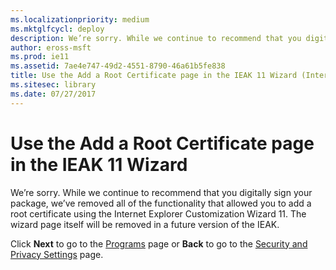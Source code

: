 ```yaml
---
ms.localizationpriority: medium
ms.mktglfcycl: deploy
description: We’re sorry. While we continue to recommend that you digitally sign your package, we’ve removed all of the functionality that allowed you to add a root certificate using the Internet Explorer Customization Wizard 11. The wizard page itself will be removed in a future version of the IEAK.
author: eross-msft
ms.prod: ie11
ms.assetid: 7ae4e747-49d2-4551-8790-46a61b5fe838
title: Use the Add a Root Certificate page in the IEAK 11 Wizard (Internet Explorer Administration Kit 11 for IT Pros)
ms.sitesec: library
ms.date: 07/27/2017
---
```



# Use the Add a Root Certificate page in the IEAK 11 Wizard
We’re sorry. While we continue to recommend that you digitally sign your package, we’ve removed all of the functionality that allowed you to add a root certificate using the Internet Explorer Customization Wizard 11. The wizard page itself will be removed in a future version of the IEAK.

Click **Next** to go to the [Programs](programs-ieak11-wizard.md) page or **Back** to go to the [Security and Privacy Settings](security-and-privacy-settings-ieak11-wizard.md) page.

 

 





